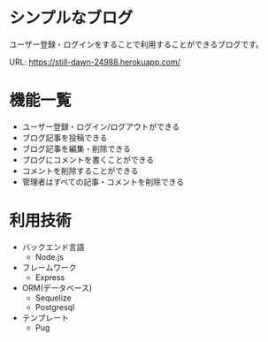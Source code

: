 # シンプルなブログ
ユーザー登録・ログインをすることで利用することができるブログです。

URL: https://still-dawn-24988.herokuapp.com/

# 機能一覧
- ユーザー登録・ログイン/ログアウトができる
- ブログ記事を投稿できる
- ブログ記事を編集・削除できる
- ブログにコメントを書くことができる
- コメントを削除することができる
- 管理者はすべての記事・コメントを削除できる

# 利用技術
- バックエンド言語
    - Node.js
- フレームワーク
    - Express
- ORM(データベース)
    - Sequelize
    - Postgresql
- テンプレート
    - Pug